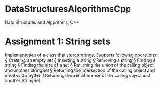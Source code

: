 # DataStructuresAlgorithmsCpp
Data Structures and Algorithms, C++

# Assignment 1: String sets
Implementation of a class that stores strings.
Supports following operations: 
§  Creating an empty set
§  Inserting a string
§  Removing a string
§  Finding a string
§  Finding the size of a set
§  Returning the union of the calling object and another StringSet
§  Returning the intersection of the calling object and another StringSet
§  Returning the set difference of the calling object and another StringSet
